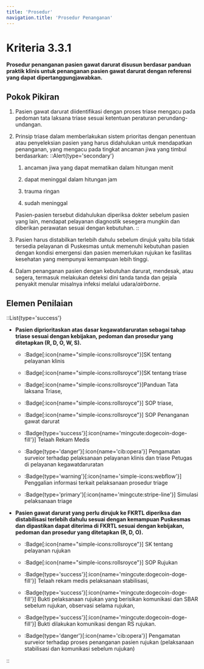 ```yaml
---
title: 'Prosedur'
navigation.title: 'Prosedur Penanganan'
---
```


# Kriteria 3.3.1 
**Prosedur penanganan pasien gawat darurat disusun berdasar panduan praktik klinis untuk penanganan pasien gawat darurat dengan referensi yang dapat dipertanggungjawabkan.**

## Pokok Pikiran 

1. Pasien gawat darurat diidentifikasi dengan proses triase mengacu pada pedoman tata laksana triase sesuai ketentuan peraturan perundang-undangan. 

2. Prinsip triase dalam memberlakukan sistem prioritas dengan penentuan atau penyeleksian pasien yang harus didahulukan untuk mendapatkan penanganan, yang mengacu pada tingkat ancaman jiwa yang timbul berdasarkan: 
    ::Alert{type='secondary'}
    1. ancaman jiwa yang dapat mematikan dalam hitungan menit 

    2. dapat meninggal dalam hitungan jam 

    3. trauma ringan 

    4. sudah meninggal 

    Pasien-pasien tersebut didahulukan diperiksa dokter sebelum pasien yang lain, mendapat pelayanan diagnostik sesegera mungkin dan diberikan perawatan sesuai dengan kebutuhan. 
    ::
3. Pasien harus distabilkan terlebih dahulu sebelum dirujuk yaitu bila tidak tersedia pelayanan di Puskesmas untuk memenuhi kebutuhan  pasien dengan kondisi emergensi dan pasien memerlukan rujukan ke fasilitas kesehatan yang mempunyai kemampuan lebih tinggi. 

4. Dalam penanganan pasien dengan kebutuhan darurat, mendesak, atau segera, termasuk melakukan deteksi dini tanda tanda dan gejala penyakit menular misalnya infeksi melalui udara/*airborne*. 

## Elemen Penilaian 

::List{type='success'}
- **Pasien diprioritaskan atas dasar kegawatdaruratan sebagai tahap triase sesuai dengan kebijakan, pedoman dan prosedur yang ditetapkan (R, D, O, W, S).**


    - :Badge[:icon{name="simple-icons:rollsroyce"}]SK tentang pelayanan klinis

    - :Badge[:icon{name="simple-icons:rollsroyce"}]SK tentang triase 

    - :Badge[:icon{name="simple-icons:rollsroyce"}]Panduan Tata laksana Triase, 

    - :Badge[:icon{name="simple-icons:rollsroyce"}] SOP triase,



    - :Badge[:icon{name="simple-icons:rollsroyce"}] SOP Penanganan gawat darurat 
    - :Badge{type='success'}[:icon{name='mingcute:dogecoin-doge-fill'}] Telaah Rekam Medis 
    - :Badge{type='danger'}[:icon{name='cib:opera'}] Pengamatan surveior terhadap pelaksanaan pelayanan klinis dan triase Petugas di pelayanan kegawatdaruratan 


    - :Badge{type='warning'}[:icon{name='simple-icons:webflow'}] Penggalian informasi terkait pelaksanaan prosedur triage 
    - :Badge{type='primary'}[:icon{name='mingcute:stripe-line'}] Simulasi pelaksanaan triage 
 




- **Pasien gawat darurat yang perlu dirujuk ke FKRTL diperiksa dan distabilisasi terlebih dahulu sesuai dengan kemampuan Puskesmas dan dipastikan dapat diterima di FKRTL sesuai dengan kebijakan, pedoman dan prosedur yang ditetapkan (R, D, O).** 

    - :Badge[:icon{name="simple-icons:rollsroyce"}] SK tentang pelayanan rujukan 

    - :Badge[:icon{name="simple-icons:rollsroyce"}] SOP Rujukan

    - :Badge{type='success'}[:icon{name='mingcute:dogecoin-doge-fill'}] Telaah rekam medis pelaksanaan stabilisasi, 

    - :Badge{type='success'}[:icon{name='mingcute:dogecoin-doge-fill'}] Bukti pelaksanaan rujukan yang berisikan komunikasi dan SBAR sebelum rujukan, observasi selama rujukan,
    - :Badge{type='success'}[:icon{name='mingcute:dogecoin-doge-fill'}] Bukti dilakukan komunikasi dengan RS rujukan.  
    
    - :Badge{type='danger'}[:icon{name='cib:opera'}] Pengamatan surveior terhadap proses penanganan pasien rujukan (pelaksanaan stabilisasi dan komunikasi sebelum rujukan)
 
::
